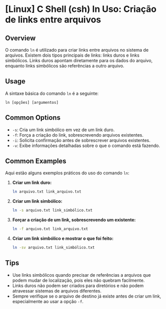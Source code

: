 # [Linux] C Shell (csh) ln Uso: Criação de links entre arquivos

## Overview
O comando `ln` é utilizado para criar links entre arquivos no sistema de arquivos. Existem dois tipos principais de links: links duros e links simbólicos. Links duros apontam diretamente para os dados do arquivo, enquanto links simbólicos são referências a outro arquivo.

## Usage
A sintaxe básica do comando `ln` é a seguinte:

```
ln [opções] [argumentos]
```

## Common Options
- `-s`: Cria um link simbólico em vez de um link duro.
- `-f`: Força a criação do link, sobrescrevendo arquivos existentes.
- `-i`: Solicita confirmação antes de sobrescrever arquivos existentes.
- `-v`: Exibe informações detalhadas sobre o que o comando está fazendo.

## Common Examples
Aqui estão alguns exemplos práticos do uso do comando `ln`:

1. **Criar um link duro:**
   ```bash
   ln arquivo.txt link_arquivo.txt
   ```

2. **Criar um link simbólico:**
   ```bash
   ln -s arquivo.txt link_simbólico.txt
   ```

3. **Forçar a criação de um link, sobrescrevendo um existente:**
   ```bash
   ln -f arquivo.txt link_arquivo.txt
   ```

4. **Criar um link simbólico e mostrar o que foi feito:**
   ```bash
   ln -sv arquivo.txt link_simbólico.txt
   ```

## Tips
- Use links simbólicos quando precisar de referências a arquivos que podem mudar de localização, pois eles não quebram facilmente.
- Links duros não podem ser criados para diretórios e não podem atravessar sistemas de arquivos diferentes.
- Sempre verifique se o arquivo de destino já existe antes de criar um link, especialmente ao usar a opção `-f`.